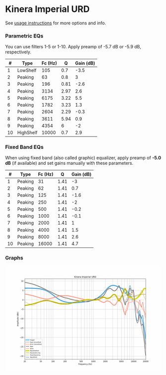 # Kinera Imperial URD
See [usage instructions](https://github.com/jaakkopasanen/AutoEq#usage) for more options and info.

### Parametric EQs
You can use filters 1-5 or 1-10. Apply preamp of -5.7 dB or -5.9 dB, respectively.

|   # | Type      |   Fc (Hz) |    Q |   Gain (dB) |
|-----|-----------|-----------|------|-------------|
|   1 | LowShelf  |       105 | 0.7  |        -3.5 |
|   2 | Peaking   |        63 | 0.8  |         3   |
|   3 | Peaking   |       196 | 0.81 |        -2.6 |
|   4 | Peaking   |      3134 | 2.97 |         2.6 |
|   5 | Peaking   |      6175 | 3.22 |         5.5 |
|   6 | Peaking   |      1782 | 3.23 |         1.3 |
|   7 | Peaking   |      2604 | 2.29 |        -0.3 |
|   8 | Peaking   |      3611 | 5.94 |         0.9 |
|   9 | Peaking   |      4354 | 6    |        -2   |
|  10 | HighShelf |     10000 | 0.7  |         2.9 |

### Fixed Band EQs
When using fixed band (also called graphic) equalizer, apply preamp of **-5.0 dB** (if available) and set gains manually with these parameters.

|   # | Type    |   Fc (Hz) |    Q |   Gain (dB) |
|-----|---------|-----------|------|-------------|
|   1 | Peaking |        31 | 1.41 |        -3   |
|   2 | Peaking |        62 | 1.41 |         0.7 |
|   3 | Peaking |       125 | 1.41 |        -1.6 |
|   4 | Peaking |       250 | 1.41 |        -2   |
|   5 | Peaking |       500 | 1.41 |        -0.2 |
|   6 | Peaking |      1000 | 1.41 |        -0.1 |
|   7 | Peaking |      2000 | 1.41 |         1   |
|   8 | Peaking |      4000 | 1.41 |         1.5 |
|   9 | Peaking |      8000 | 1.41 |         2.6 |
|  10 | Peaking |     16000 | 1.41 |         4.7 |

### Graphs
![](./Kinera%20Imperial%20URD.png)
